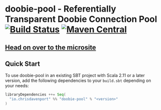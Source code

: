 # doobie-pool - Referentially Transparent Doobie Connection Pool [![Build Status](https://travis-ci.com/ChristopherDavenport/doobie-pool.svg?branch=master)](https://travis-ci.com/ChristopherDavenport/doobie-pool) [![Maven Central](https://maven-badges.herokuapp.com/maven-central/io.chrisdavenport/doobie-pool_2.12/badge.svg)](https://maven-badges.herokuapp.com/maven-central/io.chrisdavenport/doobie-pool_2.12)

## [Head on over to the microsite](https://ChristopherDavenport.github.io/doobie-pool)

## Quick Start

To use doobie-pool in an existing SBT project with Scala 2.11 or a later version, add the following dependencies to your
`build.sbt` depending on your needs:

```scala
libraryDependencies ++= Seq(
  "io.chrisdavenport" %% "doobie-pool" % "<version>"
)
```